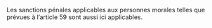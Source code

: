 Les sanctions pénales applicables aux personnes morales telles que prévues à l’article 59 sont aussi ici applicables.